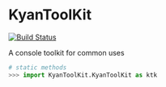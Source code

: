 # KyanToolKit
[![Build Status](https://travis-ci.org/kyan001/PyKyanToolKit.svg?branch=master)](https://travis-ci.org/kyan001/PyKyanToolKit)

A console toolkit for common uses

```python
# static methods
>>> import KyanToolKit.KyanToolKit as ktk
```
